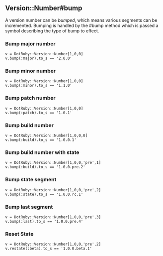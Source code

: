 ## Version::Number#bump

A version number can be *bumped*, which means various segments
can be incremented. Bumping is handled by the #bump method which
is passed a symbol describing the type of bump to effect.

### Bump major number

    v = DotRuby::Version::Number[1,0,0]
    v.bump(:major).to_s == '2.0.0'

### Bump minor number

    v = DotRuby::Version::Number[1,0,0]
    v.bump(:minor).to_s == '1.1.0'

### Bump patch number

    v = DotRuby::Version::Number[1,0,0]
    v.bump(:patch).to_s == '1.0.1'

### Bump build number

    v = DotRuby::Version::Number[1,0,0,0]
    v.bump(:build).to_s == '1.0.0.1'

### Bump build number with state

    v = DotRuby::Version::Number[1,0,0,'pre',1]
    v.bump(:build).to_s == '1.0.0.pre.2'

### Bump state segment

    v = DotRuby::Version::Number[1,0,0,'pre',2]
    v.bump(:state).to_s == '1.0.0.rc.1'

### Bump last segment

    v = DotRuby::Version::Number[1,0,0,'pre',3]
    v.bump(:last).to_s == '1.0.0.pre.4'

### Reset State

    v = DotRuby::Version::Number[1,0,0,'pre',2]
    v.restate(:beta).to_s == '1.0.0.beta.1' 

